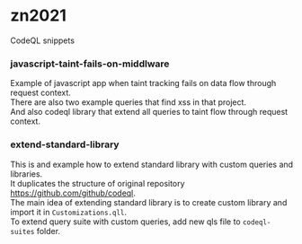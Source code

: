 # zn2021
CodeQL snippets

### javascript-taint-fails-on-middlware
Example of javascript app when taint tracking fails on data flow through request context.  
There are also two example queries that find xss in that project.  
And also codeql library that extend all queries to taint flow through request context.

### extend-standard-library
This is and example how to extend standard library with custom queries and libraries.  
It duplicates the structure of original repository https://github.com/github/codeql.  
The main idea of extending standard library is to create custom library and import it in `Customizations.qll`.  
To extend query suite with custom queries, add new qls file to `codeql-suites` folder.
